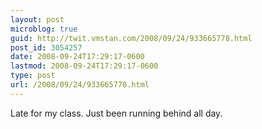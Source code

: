 ```yaml
---
layout: post
microblog: true
guid: http://twit.vmstan.com/2008/09/24/933665778.html
post_id: 3054257
date: 2008-09-24T17:29:17-0600
lastmod: 2008-09-24T17:29:17-0600
type: post
url: /2008/09/24/933665778.html
---
```

Late for my class. Just been running behind all day.
